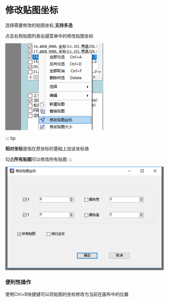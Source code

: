 # 修改贴图坐标

选择需要修改的贴图坐标,**支持多选**

点击右侧贴图列表右键菜单中的修改贴图坐标

![](../../images/change-sprite-position-by-menu.png)

::: tip

**相对坐标**是指在原坐标的基础上加该坐标值

勾选**所有贴图**可以修改所有贴图
:::

![](../../images/change-sprite-position-dialog.png)

### 便利性操作

使用Ctrl+B快捷键可以将贴图的坐标修改为当前在画布中的位置

